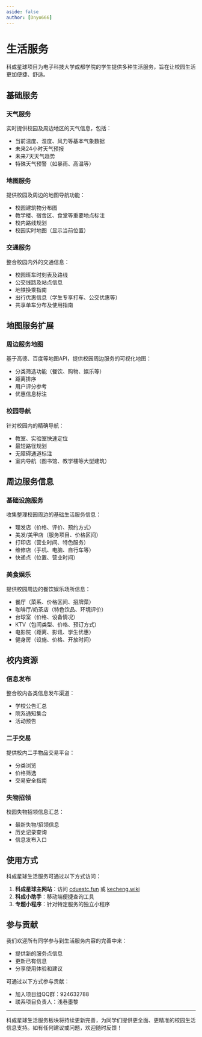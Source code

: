 ```yaml
---
aside: false
author: [Dnyo666]
---
```


# 生活服务

科成星球项目为电子科技大学成都学院的学生提供多种生活服务，旨在让校园生活更加便捷、舒适。

## 基础服务

### 天气服务

实时提供校园及周边地区的天气信息，包括：
- 当前温度、湿度、风力等基本气象数据
- 未来24小时天气预报
- 未来7天天气趋势
- 特殊天气预警（如暴雨、高温等）

### 地图服务

提供校园及周边的地图导航功能：
- 校园建筑物分布图
- 教学楼、宿舍区、食堂等重要地点标注
- 校内路线规划
- 校园实时地图（显示当前位置）

### 交通服务

整合校园内外的交通信息：
- 校园班车时刻表及路线
- 公交线路及站点信息
- 地铁换乘指南
- 出行优惠信息（学生专享打车、公交优惠等）
- 共享单车分布及使用指南

## 地图服务扩展

### 周边服务地图

基于高德、百度等地图API，提供校园周边服务的可视化地图：
- 分类筛选功能（餐饮、购物、娱乐等）
- 距离排序
- 用户评分参考
- 优惠信息标注

### 校园导航

针对校园内的精确导航：
- 教室、实验室快速定位
- 最短路径规划
- 无障碍通道标注
- 室内导航（图书馆、教学楼等大型建筑）

## 周边服务信息

### 基础设施服务

收集整理校园周边的基础生活服务信息：
- 理发店（价格、评价、预约方式）
- 美发/美甲店（服务项目、价格区间）
- 打印店（营业时间、特色服务）
- 维修店（手机、电脑、自行车等）
- 快递点（位置、营业时间）

### 美食娱乐

提供校园周边的餐饮娱乐场所信息：
- 餐厅（菜系、价格区间、招牌菜）
- 咖啡厅/奶茶店（特色饮品、环境评价）
- 台球室（价格、设备情况）
- KTV（包间类型、价格、预订方式）
- 电影院（距离、影讯、学生优惠）
- 健身房（设施、价格、开放时间）

## 校内资源

### 信息发布

整合校内各类信息发布渠道：
- 学校公告汇总
- 院系通知集合
- 活动预告

### 二手交易

提供校内二手物品交易平台：
- 分类浏览
- 价格筛选
- 交易安全指南

### 失物招领

校园失物招领信息汇总：
- 最新失物/招领信息
- 历史记录查询
- 信息发布入口

## 使用方式

科成星球生活服务可通过以下方式访问：

1. **科成星球主网站**：访问 [cduestc.fun](https://cduestc.fun) 或 [kecheng.wiki](https://kecheng.wiki)
2. **科成小助手**：移动端便捷查询工具
3. **专题小程序**：针对特定服务的独立小程序

## 参与贡献

我们欢迎所有同学参与到生活服务内容的完善中来：

- 提供新的服务点信息
- 更新已有信息
- 分享使用体验和建议

可通过以下方式参与贡献：
- 加入项目组QQ群：924632788
- 联系项目负责人：浅巷墨黎

---

科成星球生活服务板块将持续更新完善，为同学们提供更全面、更精准的校园生活信息支持。如有任何建议或问题，欢迎随时反馈！